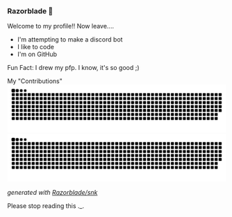 ### Razorblade 👋

Welcome to my profile!!
Now leave....
- I'm attempting to make a discord bot
- I like to code
- I'm on GitHub

Fun Fact: I drew my pfp. I know, it's so good ;)

My "Contributions"
![github contribution grid snake animation](https://raw.githubusercontent.com/platane/platane/output/github-contribution-grid-snake-dark.svg#gh-dark-mode-only)![github contribution grid snake animation](https://raw.githubusercontent.com/platane/platane/output/github-contribution-grid-snake.svg#gh-light-mode-only)


_generated with [Razorblade/snk](https://github.com/Platane/snk)_

Please stop reading this ._.

